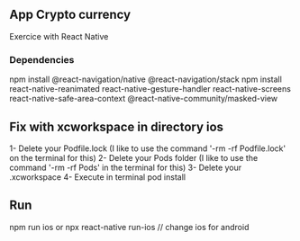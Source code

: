 ## App Crypto currency
Exercice with React Native
### Dependencies
npm install @react-navigation/native @react-navigation/stack npm install react-native-reanimated react-native-gesture-handler react-native-screens react-native-safe-area-context @react-native-community/masked-view
## Fix with xcworkspace in directory ios
1- Delete your Podfile.lock (I like to use the command '-rm -rf Podfile.lock' on the terminal for this)
2- Delete your Pods folder (I like to use the command '-rm -rf Pods' in the terminal for this)
3- Delete your .xcworkspace
4- Execute in terminal pod install
## Run 
npm run ios or npx react-native run-ios // change ios for android

